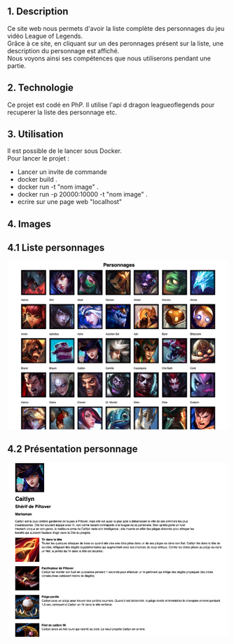 ## 1. Description  

Ce site web nous permets d'avoir la liste complète des personnages du jeu vidéo League of Legends.  
Grâce à ce site, en cliquant sur un des peronnages présent sur la liste, une description du personnage est affiché.  
Nous voyons ainsi ses compétences que nous utiliserons pendant une partie.  

## 2. Technologie  
Ce projet est codé en PhP. Il utilise l'api d dragon leagueoflegends pour recuperer la liste des personnage etc. 


## 3. Utilisation  
Il est possible de le lancer sous Docker.  
Pour lancer le projet :  
  - Lancer un invite de commande  
  - docker build .  
  - docker run -t "nom image" .
  - docker run -p 20000:10000 -t "nom image" .
  - ecrire sur une page web "localhost"

## 4. Images  


## 4.1 Liste personnages    
![Liste personnages](Content/image/liste_personnages.png)  

## 4.2 Présentation personnage  
![Presentation personnage](Content/image/presentation_personnage.png)  

